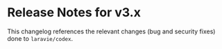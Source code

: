 # Release Notes for v3.x

This changelog references the relevant changes (bug and security fixes) done to `laravie/codex`.
